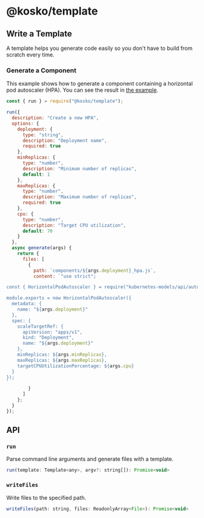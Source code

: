 # @kosko/template

## Write a Template

A template helps you generate code easily so you don't have to build from scratch every time.

### Generate a Component

This example shows how to generate a component containing a horizontal pod autoscaler (HPA). You can see the result in [the example](../../examples/template-component).

```js
const { run } = require("@kosko/template");

run({
  description: "Create a new HPA",
  options: {
    deployment: {
      type: "string",
      description: "Deployment name",
      required: true
    },
    minReplicas: {
      type: "number",
      description: "Minimum number of replicas",
      default: 1
    },
    maxReplicas: {
      type: "number",
      description: "Maximum number of replicas",
      required: true
    },
    cpu: {
      type: "number",
      description: "Target CPU utilization",
      default: 70
    }
  },
  async generate(args) {
    return {
      files: [
        {
          path: `components/${args.deployment}_hpa.js`,
          content: `"use strict";

const { HorizontalPodAutoscaler } = require("kubernetes-models/api/autoscaling/v1");

module.exports = new HorizontalPodAutoscaler({
  metadata: {
    name: "${args.deployment}"
  },
  spec: {
    scaleTargetRef: {
      apiVersion: "apps/v1",
      kind: "Deployment",
      name: "${args.deployment}"
    },
    minReplicas: ${args.minReplicas},
    maxReplicas: ${args.maxReplicas},
    targetCPUUtilizationPercentage: ${args.cpu}
  }
});
`
        }
      ]
    };
  }
});
```

## API

### `run`

Parse command line arguments and generate files with a template.

```js
run(template: Template<any>, argv?: string[]): Promise<void>
```

### `writeFiles`

Write files to the specified path.

```js
writeFiles(path: string, files: ReadonlyArray<File>): Promise<void>
```
